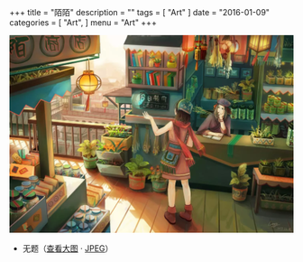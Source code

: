 +++
title = "陌陌"
description = ""
tags = [
    "Art"
]
date = "2016-01-09"
categories = [
    "Art",
]
menu = "Art"
+++

![请使用支持Webp的浏览器(最新版Chrome/FireFox)查看](/images/post/20160109084900.webp)

* 无题（[查看大图](/images/post/20160109084900.webp) &middot; [JPEG](/images/post/20160109084900.jpg)）
